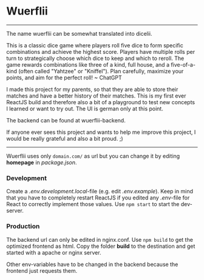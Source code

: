 
# Wuerflii

___


The name wuerflii can be somewhat translated into dicelii.

This is a classic dice game where players roll five dice to form specific combinations and achieve the highest score. Players have multiple rolls per turn to strategically choose which dice to keep and which to reroll. The game rewards combinations like three of a kind, full house, and a five-of-a-kind (often called "Yahtzee" or "Kniffel"). Plan carefully, maximize your points, and aim for the perfect roll!
~ ChatGPT

I made this project for my parents, so that they are able to store their matches and have a better history of their matches. 
This is my first ever ReactJS build and therefore also a bit of a playground to test new concepts I learned or want to try out. The UI is german only at this point. 

The backend can be found at wuerflii-backend.

If anyone ever sees this project and wants to help me improve this project, I would be really grateful and also a bit proud. ;) 


___


Wuerflii uses only `domain.com/` as url but you can change it by editing **homepage** in _package.json_.


### Development

Create a _.env.development.local_-file (e.g. edit _.env.example_). Keep in mind that you have to completely restart ReactJS if you edited any _.env_-file for React to correctly implement those values.
Use `npm start` to start the dev-server.


### Production

The backend url can only be edited in nginx.conf.
Use `npm build` to get the optimized frontend as html. Copy the folder **build** to the destination and get started with a apache or nginx server.

Other env-variables have to be changed in the backend because the frontend just requests them.

